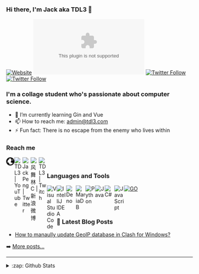### Hi there, I'm Jack aka TDL3 👋

[![Website](https://img.shields.io/website?label=tdl3.com&style=flat&url=https://tdl3.com)](https://tdl3.com)
![Mozilla Observatory](https://img.shields.io/mozilla-observatory/grade/tdl3.com)
[![Twitter Follow](https://img.shields.io/twitter/follow/tdlthree?color=1DA1F2&logo=twitter&style=flat)](https://twitter.com/TDLTHREE)
[![Twitter Follow](https://img.shields.io/badge/gist-ok-informational)](https://gist.github.com/TDL3)

### I'm a collage student who's passionate about computer science.

<!-- - 🔭 I’m currently working on -->
- 🌱 I’m currently learning Gin and Vue
- 📫 How to reach me: admin@tdl3.com
- ⚡ Fun fact: There is no escape from the enemy who lives within

### Reach me

[<img align="left" alt="tdl3.com" width="22px" src="https://raw.githubusercontent.com/iconic/open-iconic/master/svg/globe.svg" />][website]

[<img align="left" alt="TDL3 | YouTube" width="22px" src="https://cdn.jsdelivr.net/npm/simple-icons@v3/icons/youtube.svg" />][youtube]

[<img align="left" alt="Jack Peng | Twitter" width="22px" src="https://cdn.jsdelivr.net/npm/simple-icons@v3/icons/twitter.svg" />][twitter]

[<img align="left" alt="风舞林C | 新浪微博" width="22px" src="https://cdn.jsdelivr.net/npm/simple-icons@3.5.0/icons/sinaweibo.svg" />][weibo]

[<img align="left" alt="TDL3 | Twitch" width="22px" src="https://cdn.jsdelivr.net/npm/simple-icons@3.5.0/icons/twitch.svg" />][twitch]


<br/>


### Languages and Tools

[<img align="left" alt="Visual Studio Code" width="26px" src="https://upload.wikimedia.org/wikipedia/commons/9/9a/Visual_Studio_Code_1.35_icon.svg" />](https://code.visualstudio.com/)

[<img align="left" alt="IntelliJ IDEA" width="26px" src="(https://user-images.githubusercontent.com/29535697/115981769-cad60d00-a5c8-11eb-8a65-e6ccef626429.png" />](https://www.jetbrains.com/)

[<img align="left" alt="Deno" width="26px" src="https://user-images.githubusercontent.com/29535697/90622959-6e0ba100-e248-11ea-93f2-e11d4d863fb8.png" />](https://deno.land/)

[<img align="left" alt="MariaDB" width="26px" src="https://user-images.githubusercontent.com/29535697/90621563-78c53680-e246-11ea-82f6-e98169a17981.png" />](https://mariadb.org/)

[<img align="left" alt="Python" width="26px" src="https://upload.wikimedia.org/wikipedia/commons/0/0a/Python.svg" />](https://www.python.org/)

[<img align="left" alt="Java" width="26px" src="https://user-images.githubusercontent.com/29535697/90621972-0dc82f80-e247-11ea-9111-6183eeefcf58.png" />](https://www.java.com)

[<img align="left" alt="C#" width="26px" src="https://user-images.githubusercontent.com/29535697/90622657-02c1cf00-e248-11ea-9b33-db77d2bd81fd.png" />](https://docs.microsoft.com/en-us/dotnet/csharp/)

[<img align="left" alt="JavaScript" width="26px" src="https://upload.wikimedia.org/wikipedia/commons/9/99/Unofficial_JavaScript_logo_2.svg" />](https://developer.mozilla.org/en-US/docs/Web/JavaScript)

[<img align="buttom" alt="GO" width="26px" src="https://upload.wikimedia.org/wikipedia/commons/0/05/Go_Logo_Blue.svg" />](https://golang.org/)

<br/><br/>

### 📕 Latest Blog Posts

<!-- BLOG-POST-LIST:START -->
- [How to manaully update GeoIP database in Clash for Windows?](https://tdlthree.blogspot.com/2020/07/how-to-manaully-update-geoip-database.html)
<!-- BLOG-POST-LIST:END -->

➡️ [More posts...](https://blog.tdl3.com)

---

<details>
  <summary>:zap: Github Stats</summary>

  <img align="left" alt="TDL3's Github Stats" src="https://github-readme-stats.codestackr.vercel.app/api?username=TDL3&show_icons=true&hide_border=true" />

</details>

[website]: https://tdl3.com
[twitter]: https://twitter.com/TDLTHREE
[youtube]: https://www.youtube.com/channel/UCE-vzm1WCE7C-zKCP4ZCrHA
[weibo]: https://weibo.com/JackSimpkins
[twitch]: https://www.twitch.tv/TDL3
